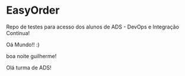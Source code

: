 # EasyOrder

Repo de testes para acesso dos alunos de ADS - DevOps e Integração Contínua!

Oá Mundo!! :)

boa noite guilherme!

Olá turma de ADS!